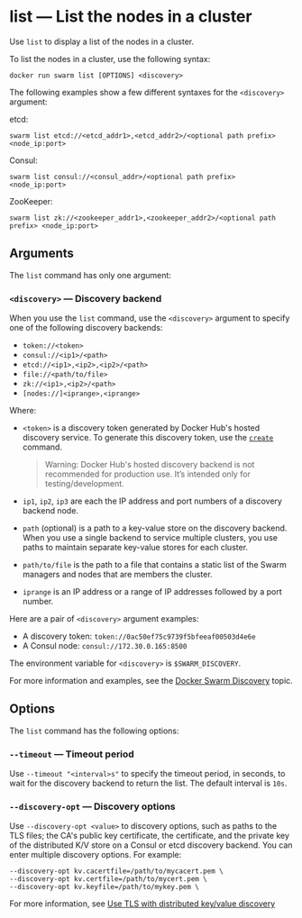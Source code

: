 <!--[metadata]>
+++
title = "list"
description = "List the nodes in a cluster."
keywords = ["swarm, list"]
[menu.main]
identifier="swarm.list"
parent="smn_swarm_subcmds"
+++
<![end-metadata]-->

# list — List the nodes in a cluster

Use `list` to display a list of the nodes in a cluster.

To list the nodes in a cluster, use the following syntax:

    docker run swarm list [OPTIONS] <discovery>

The following examples show a few different syntaxes for the `<discovery>` argument:

etcd:

    swarm list etcd://<etcd_addr1>,<etcd_addr2>/<optional path prefix> <node_ip:port>

Consul:

    swarm list consul://<consul_addr>/<optional path prefix> <node_ip:port>

ZooKeeper:

    swarm list zk://<zookeeper_addr1>,<zookeeper_addr2>/<optional path prefix> <node_ip:port>

<!--tbd - show and explain the output from a real example-->

## Arguments

The `list` command has only one argument:

### `<discovery>` — Discovery backend

When you use the `list` command, use the `<discovery>` argument to specify one of the following discovery backends:

* `token://<token>`
* `consul://<ip1>/<path>`
* `etcd://<ip1>,<ip2>,<ip2>/<path>`
* `file://<path/to/file>`
* `zk://<ip1>,<ip2>/<path>`
* `[nodes://]<iprange>,<iprange>`

Where:

* `<token>` is a discovery token generated by Docker Hub's hosted discovery service. To generate this discovery token, use the [`create`](create.md) command.
    > Warning: Docker Hub's hosted discovery backend is not recommended for production use. It’s intended only for testing/development.

* `ip1`, `ip2`, `ip3` are each the IP address and port numbers of a discovery backend node.
* `path` (optional) is a path to a key-value store on the discovery backend. When you use a single backend to service multiple clusters, you use paths to maintain separate key-value stores for each cluster.
* `path/to/file` is the path to a file that contains a static list of the Swarm managers and nodes that are members the cluster. <!--tbd - can the file contain ipranges?-->
* `iprange` is an IP address or a range of IP addresses followed by a port number.

Here are a pair of `<discovery>` argument examples:

* A discovery token: `token://0ac50ef75c9739f5bfeeaf00503d4e6e`
* A Consul node: `consul://172.30.0.165:8500`

The environment variable for `<discovery>` is `$SWARM_DISCOVERY`.

For more information and examples, see the [Docker Swarm Discovery](../discovery.md) topic.

## Options

The `list` command has the following options:

### `--timeout` — Timeout period

Use `--timeout "<interval>s"` to specify the timeout period, in seconds, to wait for the discovery backend to return the list. The default interval is `10s`.

### `--discovery-opt` — Discovery options

Use `--discovery-opt <value>` to discovery options, such as paths to the TLS files; the CA's public key certificate, the certificate, and the private key of the distributed K/V store on a Consul or etcd discovery backend. You can enter multiple discovery options. For example:

    --discovery-opt kv.cacertfile=/path/to/mycacert.pem \
    --discovery-opt kv.certfile=/path/to/mycert.pem \
    --discovery-opt kv.keyfile=/path/to/mykey.pem \

For more information, see [Use TLS with distributed key/value discovery](../discovery.md/#use-tls-with-distributed-key-value-discovery)
